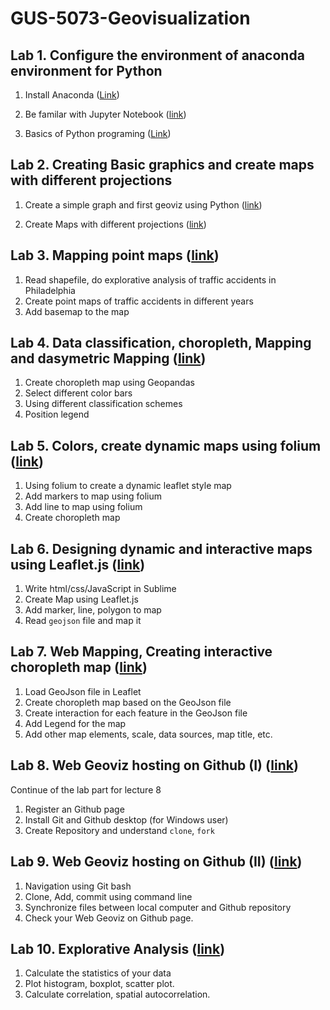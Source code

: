 # GUS-5073-Geovisualization

## Lab 1. Configure the environment of anaconda environment for Python

1. Install Anaconda ([Link](Lab1-Configure-environment/install-anaconda.md)) 

2. Be familar with Jupyter Notebook ([link](Lab1-Configure-environment/jupyter-notebook.md))

3. Basics of Python programing ([Link](Lab1-Configure-environment/PythonBasic.ipynb))


## Lab 2. Creating Basic graphics and create maps with different projections


1. Create a simple graph and first geoviz using Python ([link](Lab2-CreatingGraphics-maps/Projections-manipulation.ipynb))

2. Create Maps with different projections ([link](Lab2-CreatingGraphics-maps/Projections-manipulation.ipynb))

## Lab 3. Mapping point maps ([link](Lab3-thematicMapping/VisualizeCarCrashes-class.ipynb))
1. Read shapefile, do explorative analysis of traffic accidents in Philadelphia
2. Create point maps of traffic accidents in different years 
3. Add basemap to the map

## Lab 4. Data classification, choropleth, Mapping and dasymetric Mapping ([link](Lab4-choropleth-mapping/ChoroplethMaps-class.ipynb))
1. Create choropleth map using Geopandas
2. Select different color bars
3. Using different classification schemes
4. Position legend

## Lab 5. Colors, create dynamic maps using folium ([link](Lab5-dynamic-viz/dynamicViz.ipynb))
1. Using folium to create a dynamic leaflet style map
2. Add markers to map using folium
3. Add line to map using folium
4. Create choropleth map

## Lab 6. Designing dynamic and interactive maps using Leaflet.js ([link](Lab6-webMapping-leaflet/README.md))
1. Write html/css/JavaScript in Sublime
2. Create Map using Leaflet.js
3. Add marker, line, polygon to map
4. Read `geojson` file and map it

## Lab 7. Web Mapping, Creating interactive choropleth map ([link](https://github.com/xiaojianggis/GUS-5073-Geovisualization/blob/master/lecture8-Leaflet%20choropleth%20map/lecture8-leafleatChoroplethMapping.md))
1. Load GeoJson file in Leaflet
2. Create choropleth map based on the GeoJson file
3. Create interaction for each feature in the GeoJson file
4. Add Legend for the map
5. Add other map elements, scale, data sources, map title, etc.

## Lab 8. Web Geoviz hosting on Github (I) ([link](https://github.com/xiaojianggis/GUS-5073-Geovisualization/blob/master/lecture9-Host-webpage-1/lecture9-webpage-host.md))
Continue of the lab part for lecture 8
1. Register an Github page
2. Install Git and Github desktop (for Windows user)
3. Create Repository and understand `clone`, `fork`

## Lab 9. Web Geoviz hosting on Github (II) ([link](https://github.com/xiaojianggis/GUS-5073-Geovisualization/blob/master/lecture10-Host-webpage-2/tutorial.md))

1. Navigation using Git bash
2. Clone, Add, commit using command line
3. Synchronize files between local computer and Github repository
4. Check your Web Geoviz on Github page.

## Lab 10. Explorative Analysis ([link](https://github.com/xiaojianggis/GUS-5073-Geovisualization/blob/master/lecture11-visual-analytics/ExploratoryAnalytics-class.ipynb))
1. Calculate the statistics of your data
2. Plot histogram, boxplot, scatter plot.
3. Calculate correlation, spatial autocorrelation.
